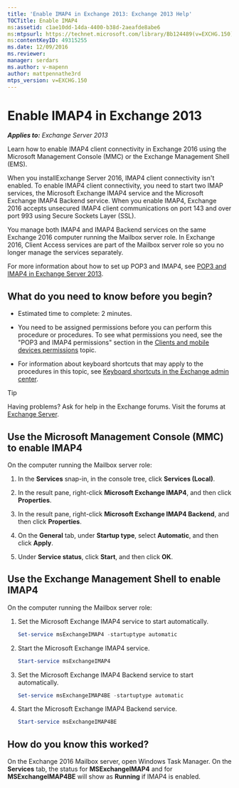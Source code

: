 ```yaml
---
title: 'Enable IMAP4 in Exchange 2013: Exchange 2013 Help'
TOCTitle: Enable IMAP4
ms:assetid: c1ae10dd-14da-4400-b38d-2aeafde8abe6
ms:mtpsurl: https://technet.microsoft.com/library/Bb124489(v=EXCHG.150)
ms:contentKeyID: 49315255
ms.date: 12/09/2016
ms.reviewer: 
manager: serdars
ms.author: v-mapenn
author: mattpennathe3rd
mtps_version: v=EXCHG.150
---
```


# Enable IMAP4 in Exchange 2013

_**Applies to:** Exchange Server 2013_

Learn how to enable IMAP4 client connectivity in Exchange 2016 using the Microsoft Management Console (MMC) or the Exchange Management Shell (EMS).

When you installExchange Server 2016, IMAP4 client connectivity isn't enabled. To enable IMAP4 client connectivity, you need to start two IMAP services, the Microsoft Exchange IMAP4 service and the Microsoft Exchange IMAP4 Backend service. When you enable IMAP4, Exchange 2016 accepts unsecured IMAP4 client communications on port 143 and over port 993 using Secure Sockets Layer (SSL).

You manage both IMAP4 and IMAP4 Backend services on the same Exchange 2016 computer running the Mailbox server role. In Exchange 2016, Client Access services are part of the Mailbox server role so you no longer manage the services separately.

For more information about how to set up POP3 and IMAP4, see [POP3 and IMAP4 in Exchange Server 2013](pop3-and-imap4-in-exchange-server-2013-exchange-2013-help.md).

## What do you need to know before you begin?

- Estimated time to complete: 2 minutes.

- You need to be assigned permissions before you can perform this procedure or procedures. To see what permissions you need, see the "POP3 and IMAP4 permissions" section in the [Clients and mobile devices permissions](clients-and-mobile-devices-permissions-exchange-2013-help.md) topic.

- For information about keyboard shortcuts that may apply to the procedures in this topic, see [Keyboard shortcuts in the Exchange admin center](keyboard-shortcuts-in-the-exchange-admin-center-2013-help.md).

> [!TIP]
> Having problems? Ask for help in the Exchange forums. Visit the forums at [Exchange Server](https://go.microsoft.com/fwlink/p/?linkid=60612).

## Use the Microsoft Management Console (MMC) to enable IMAP4

On the computer running the Mailbox server role:

1. In the **Services** snap-in, in the console tree, click **Services (Local)**.

2. In the result pane, right-click **Microsoft Exchange IMAP4**, and then click **Properties**.

3. In the result pane, right-click **Microsoft Exchange IMAP4 Backend**, and then click **Properties**.

4. On the **General** tab, under **Startup type**, select **Automatic**, and then click **Apply**.

5. Under **Service status**, click **Start**, and then click **OK**.

## Use the Exchange Management Shell to enable IMAP4

On the computer running the Mailbox server role:

1. Set the Microsoft Exchange IMAP4 service to start automatically.

   ```powershell
   Set-service msExchangeIMAP4 -startuptype automatic
   ```

2. Start the Microsoft Exchange IMAP4 service.

   ```powershell
   Start-service msExchangeIMAP4
   ```

3. Set the Microsoft Exchange IMAP4 Backend service to start automatically.

   ```powershell
   Set-service msExchangeIMAP4BE -startuptype automatic
   ```

4. Start the Microsoft Exchange IMAP4 Backend service.

   ```powershell
   Start-service msExchangeIMAP4BE
   ```

## How do you know this worked?

On the Exchange 2016 Mailbox server, open Windows Task Manager. On the **Services** tab, the status for **MSExchangeIMAP4** and for **MSExchangeIMAP4BE** will show as **Running** if IMAP4 is enabled.
